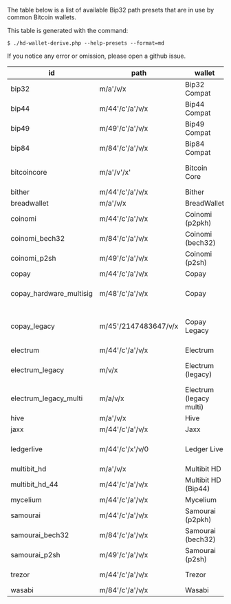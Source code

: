 The table below is a list of available Bip32 path presets that are in use by common Bitcoin wallets.

This table is generated with the command:

    $ ./hd-wallet-derive.php --help-presets --format=md
    
If you notice any error or omission, please open a github issue.

| id                      | path                 | wallet                  | version          | note                      |
|-------------------------|----------------------|-------------------------|------------------|---------------------------|
| bip32                   | m/a'/v/x             | Bip32 Compat            | n/a              | Bip32                     |
| bip44                   | m/44'/c'/a'/v/x      | Bip44 Compat            | n/a              | Bip44                     |
| bip49                   | m/49'/c'/a'/v/x      | Bip49 Compat            | n/a              | Bip49                     |
| bip84                   | m/84'/c'/a'/v/x      | Bip84 Compat            | n/a              | Bip84                     |
| bitcoincore             | m/a'/v'/x'           | Bitcoin Core            | v0.13 and above. | Bip32 fully hardened      |
| bither                  | m/44'/c'/a'/v/x      | Bither                  | n/a              | Bip44                     |
| breadwallet             | m/a'/v/x             | BreadWallet             | ?                | Bip32                     |
| coinomi                 | m/44'/c'/a'/v/x      | Coinomi (p2pkh)         | ?                | Bip44                     |
| coinomi_bech32          | m/84'/c'/a'/v/x      | Coinomi (bech32)        | ?                | Bip84                     |
| coinomi_p2sh            | m/49'/c'/a'/v/x      | Coinomi (p2sh)          | ?                | Bip49                     |
| copay                   | m/44'/c'/a'/v/x      | Copay                   | >= 1.2           | Bip44                     |
| copay_hardware_multisig | m/48'/c'/a'/v/x      | Copay                   | >= 1.5           | Hardware multisig wallets |
| copay_legacy            | m/45'/2147483647/v/x | Copay Legacy            | < 1.2            | Bip45 special cosign idx  |
| electrum                | m/44'/c'/a'/v/x      | Electrum                | 2.6+             | Bip44                     |
| electrum_legacy         | m/v/x                | Electrum (legacy)       | 2.x < 2.6        | Single account wallet     |
| electrum_legacy_multi   | m/a/v/x              | Electrum (legacy multi) | 2.x < 2.6        | Multi account wallet      |
| hive                    | m/a'/v/x             | Hive                    | ?                | Bip32                     |
| jaxx                    | m/44'/c'/a'/v/x      | Jaxx                    | ?                | Bip44                     |
| ledgerlive              | m/44'/c'/x'/v/0      | Ledger Live             | All versions     | Non-standard Bip44        |
| multibit_hd             | m/a'/v/x             | Multibit HD             | ?                | Bip32                     |
| multibit_hd_44          | m/44'/c'/a'/v/x      | Multibit HD (Bip44)     | ?                | Bip44                     |
| mycelium                | m/44'/c'/a'/v/x      | Mycelium                | >= 2.0           | Bip44                     |
| samourai                | m/44'/c'/a'/v/x      | Samourai (p2pkh)        | ?                | Bip44                     |
| samourai_bech32         | m/84'/c'/a'/v/x      | Samourai (bech32)       | ?                | Bip84                     |
| samourai_p2sh           | m/49'/c'/a'/v/x      | Samourai (p2sh)         | ?                | Bip49                     |
| trezor                  | m/44'/c'/a'/v/x      | Trezor                  | All versions     | Bip44                     |
| wasabi                  | m/84'/c'/a'/v/x      | Wasabi                  | ?                | Bip84                     |



